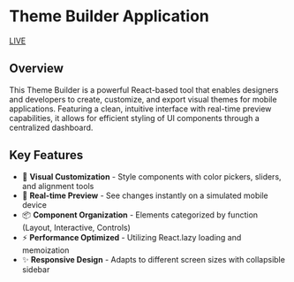 # Theme Builder Application

[LIVE](https://theme-builderr.netlify.app/)

## Overview

This Theme Builder is a powerful React-based tool that enables designers and developers to create, customize, and export visual themes for mobile applications. Featuring a clean, intuitive interface with real-time preview capabilities, it allows for efficient styling of UI components through a centralized dashboard.

## Key Features

- 🎨 **Visual Customization** - Style components with color pickers, sliders, and alignment tools
- 📱 **Real-time Preview** - See changes instantly on a simulated mobile device
- 📦 **Component Organization** - Elements categorized by function (Layout, Interactive, Controls)
- ⚡ **Performance Optimized** - Utilizing React.lazy loading and memoization
- ✨ **Responsive Design** - Adapts to different screen sizes with collapsible sidebar
